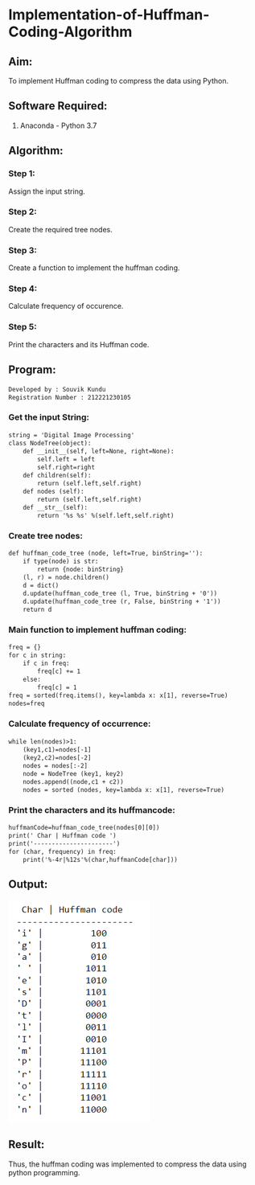 # Implementation-of-Huffman-Coding-Algorithm
## Aim:
To implement Huffman coding to compress the data using Python.

## Software Required:
1. Anaconda - Python 3.7

## Algorithm:
### Step 1: 
Assign the input string.
### Step 2:
Create the required tree nodes.
### Step 3:
Create a function to implement the huffman coding.
### Step 4:
Calculate frequency of occurence.
### Step 5:
Print the characters and its Huffman code.
## Program:
~~~
Developed by : Souvik Kundu 
Registration Number : 212221230105
~~~
### Get the input String:
~~~
string = 'Digital Image Processing'
class NodeTree(object):
    def __init__(self, left=None, right=None): 
        self.left = left
        self.right=right
    def children(self):
        return (self.left,self.right)
    def nodes (self):
        return (self.left,self.right)
    def __str__(self):
        return '%s %s' %(self.left,self.right)
~~~        
### Create tree nodes:
~~~
def huffman_code_tree (node, left=True, binString=''):
    if type(node) is str:
        return {node: binString}
    (l, r) = node.children()
    d = dict()
    d.update(huffman_code_tree (l, True, binString + '0'))
    d.update(huffman_code_tree (r, False, binString + '1'))
    return d
~~~    
### Main function to implement huffman coding:
~~~
freq = {}
for c in string:
    if c in freq:
        freq[c] += 1
    else:
        freq[c] = 1
freq = sorted(freq.items(), key=lambda x: x[1], reverse=True)
nodes=freq
~~~
### Calculate frequency of occurrence:
~~~
while len(nodes)>1:
    (key1,c1)=nodes[-1]
    (key2,c2)=nodes[-2]
    nodes = nodes[:-2]
    node = NodeTree (key1, key2)
    nodes.append((node,c1 + c2))
    nodes = sorted (nodes, key=lambda x: x[1], reverse=True)
~~~    
### Print the characters and its huffmancode:
~~~
huffmanCode=huffman_code_tree(nodes[0][0])
print(' Char | Huffman code ') 
print('----------------------')
for (char, frequency) in freq:
    print('%-4r|%12s'%(char,huffmanCode[char]))
~~~
## Output:

![output](1.png)

## Result:

Thus, the huffman coding was implemented to compress the data using python programming.
